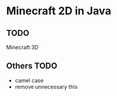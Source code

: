 # Minecraft 2D in Java

## TODO

Minecraft 3D

## Others TODO

- camel case
- remove unnecessary this
